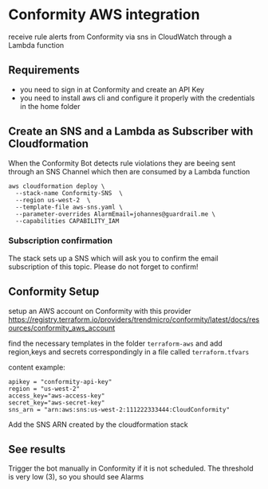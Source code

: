 # Conformity AWS integration
receive rule alerts from Conformity via sns in CloudWatch through a Lambda function

## Requirements
* you need to sign in at Conformity and create an API Key
* you need to install aws cli and configure it properly with the credentials in the home folder


## Create an SNS and a Lambda as Subscriber with Cloudformation

When the Conformity Bot detects rule violations they are beeing sent through an SNS Channel which then are consumed by a Lambda function

```
aws cloudformation deploy \
  --stack-name Conformity-SNS  \
  --region us-west-2  \
  --template-file aws-sns.yaml \
  --parameter-overrides AlarmEmail=johannes@guardrail.me \
  --capabilities CAPABILITY_IAM
```

### Subscription confirmation

The stack sets up a SNS which will ask you to confirm the email subscription of this topic. Please do not forget to confirm!

## Conformity Setup
setup an AWS account on Conformity with this provider https://registry.terraform.io/providers/trendmicro/conformity/latest/docs/resources/conformity_aws_account

find the necessary templates in the folder `terraform-aws` and add region,keys and secrets correspondingly in a file called `terraform.tfvars`

content example:
```
apikey = "conformity-api-key"
region = "us-west-2"
access_key="aws-access-key"
secret_key="aws-secret-key"
sns_arn = "arn:aws:sns:us-west-2:111222333444:CloudConformity"
```

Add the SNS ARN created by the cloudformation stack

## See results

Trigger the bot manually in Conformity if it is not scheduled. The threshold is very low (3), so you should see Alarms